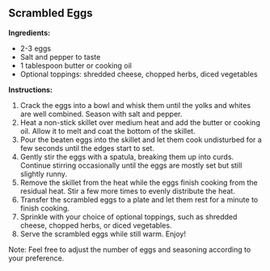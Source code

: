 ## Scrambled Eggs

**Ingredients:**
- 2-3 eggs
- Salt and pepper to taste
- 1 tablespoon butter or cooking oil
- Optional toppings: shredded cheese, chopped herbs, diced vegetables

**Instructions:**
1. Crack the eggs into a bowl and whisk them until the yolks and whites are well combined. Season with salt and pepper.
2. Heat a non-stick skillet over medium heat and add the butter or cooking oil. Allow it to melt and coat the bottom of the skillet.
3. Pour the beaten eggs into the skillet and let them cook undisturbed for a few seconds until the edges start to set.
4. Gently stir the eggs with a spatula, breaking them up into curds. Continue stirring occasionally until the eggs are mostly set but still slightly runny.
5. Remove the skillet from the heat while the eggs finish cooking from the residual heat. Stir a few more times to evenly distribute the heat.
6. Transfer the scrambled eggs to a plate and let them rest for a minute to finish cooking.
7. Sprinkle with your choice of optional toppings, such as shredded cheese, chopped herbs, or diced vegetables.
8. Serve the scrambled eggs while still warm. Enjoy!

Note: Feel free to adjust the number of eggs and seasoning according to your preference.
